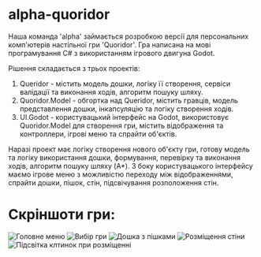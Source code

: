 # alpha-quoridor
Наша команда 'alpha' займається розробкою версії для персональних комп'ютерів настільної гри 'Quoridor'.
Гра написана на мові програмування C# з використанням ігрового двигуна Godot.

Рішення складається з трьох проектів:
1. Queridor - містить модель дошки, логіку її створення, сервіси валідації та виконання ходів, алгоритм пошуку шляху. 
2. Quoridor.Model - обгортка над Queridor, містить гравців, модель представлення дошки, інкапсуляцію та логіку створення ходів.
3. UI.Godot - користувацький інтерфейс на Godot, використовує Quoridor.Model для створення гри, містить відображення та контроллери, ігрові меню та спрайти об'єктів.

Наразі проект має логіку створення нового об'єкту гри, готову модель та логіку використання дошки, формування, перевірку та виконання ходів, алгоритм пошуку шляху (A\*).
З боку користувацького інтерфейсу маємо ігрове меню з можливістю переходу між відображеннями, спрайти дошки, пішок, стін, підсвічування розположення стін.

# Скріншоти гри:
![Головне меню](https://lh3.googleusercontent.com/9pfN3OLkHQP1saf0Ytb2Dm83eZMAoBkaHDpPx0R2EDCVqMwLC-3kZCnQNSJrUugMVAThBuUJy3HcRlux5eWV=w1920-h969-rw)
![Вибір гри](https://lh6.googleusercontent.com/nSyAfuMr8BVUc0kB7DTQCZmdWY4nJATqyj8fqsa0Lo1__kVKwpl_uQI7olfczfmzCssEnKXgZ8rFaWhcdwlE=w1920-h969-rw)
![Дошка з пішками](https://lh5.googleusercontent.com/jjMXEZlxqd-fncUiX172X3vqCJSI5sGopfimWuPSIUtN6hxXuOMTpFiC2SCtfP8BF1ex5MaQxmHEG6krUq9m=w1920-h969-rw)
![Розміщення стіни](https://lh5.googleusercontent.com/mSb8eOb8s-WJknij5VFl8qKQJTuy7bbdweTFi8JJwv9k28QPSZywnpmWF-m29kxlzELr7kI0gyPsjeuWzBvq=w1920-h969-rw)
![Підсвітка клтинок при розміщенні](https://lh5.googleusercontent.com/NdhC4Zz2oZSbWSA-6wYwQ5e8c2_CBV59RPmL3rRdr1Fnrm4_0v_-nVSkRsqkGXtJ0TyHOASSg6mzWOD_JXD0=w1920-h969-rw)
